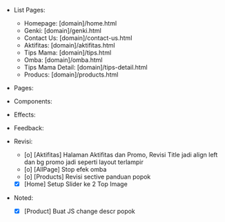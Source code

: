 - List Pages:
  - Homepage: [domain]/home.html
  - Genki: [domain]/genki.html
  - Contact Us: [domain]/contact-us.html
  - Aktifitas: [domain]/aktifitas.html
  - Tips Mama: [domain]/tips.html
  - Omba: [domain]/omba.html
  - Tips Mama Detail: [domain]/tips-detail.html
  - Producs: [domain]/products.html

- Pages:

- Components:

- Effects:
  
- Feedback:

- Revisi:
  - [o] [Aktifitas] Halaman Aktifitas dan Promo, Revisi Title jadi align left dan bg promo jadi seperti layout terlampir
  - [o] [AllPage] Stop efek omba
  - [o] [Products] Revisi sective panduan popok
  - [x] [Home] Setup Slider ke 2 Top Image

- Noted:
  - [x] [Product] Buat JS change descr popok